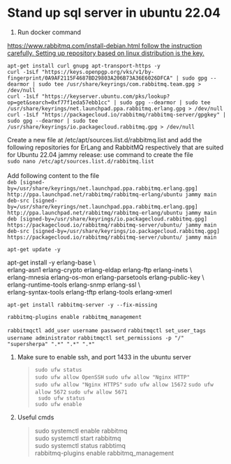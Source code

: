 # Stand up sql server in ubuntu 22.04
1. Run docker command

[https://www.rabbitmq.com/install-debian.html follow the instruction carefully. Setting up repository based on linux distribution is the key.](https://www.cherryservers.com/blog/how-to-install-and-start-using-rabbitmq-on-ubuntu-22-04)


`apt-get install curl gnupg apt-transport-https -y`  
`curl -1sLf "https://keys.openpgp.org/vks/v1/by-fingerprint/0A9AF2115F4687BD29803A206B73A36E6026DFCA" | sudo gpg --dearmor | sudo tee /usr/share/keyrings/com.rabbitmq.team.gpg > /dev/null`  
`curl -1sLf "https://keyserver.ubuntu.com/pks/lookup?op=get&search=0xf77f1eda57ebb1cc" | sudo gpg --dearmor | sudo tee /usr/share/keyrings/net.launchpad.ppa.rabbitmq.erlang.gpg > /dev/null`  
`curl -1sLf "https://packagecloud.io/rabbitmq/rabbitmq-server/gpgkey" | sudo gpg --dearmor | sudo tee /usr/share/keyrings/io.packagecloud.rabbitmq.gpg > /dev/null`  

Create a new file at /etc/apt/sources.list.d/rabbitmq.list and add the following repositories for ErLang and RabbitMQ respectively that are suited for Ubuntu 22.04 jammy release:
use command to create the file  
`sudo nano /etc/apt/sources.list.d/rabbitmq.list`
<br/><br/> 
Add following content to the file  
`deb [signed-by=/usr/share/keyrings/net.launchpad.ppa.rabbitmq.erlang.gpg] http://ppa.launchpad.net/rabbitmq/rabbitmq-erlang/ubuntu jammy main`  
`deb-src [signed-by=/usr/share/keyrings/net.launchpad.ppa.rabbitmq.erlang.gpg] http://ppa.launchpad.net/rabbitmq/rabbitmq-erlang/ubuntu jammy main`  
`deb [signed-by=/usr/share/keyrings/io.packagecloud.rabbitmq.gpg] https://packagecloud.io/rabbitmq/rabbitmq-server/ubuntu/ jammy main`  
`deb-src [signed-by=/usr/share/keyrings/io.packagecloud.rabbitmq.gpg] https://packagecloud.io/rabbitmq/rabbitmq-server/ubuntu/ jammy main`  

`apt-get update -y`  

apt-get install -y erlang-base \  
    erlang-asn1 erlang-crypto erlang-eldap erlang-ftp erlang-inets \  
    erlang-mnesia erlang-os-mon erlang-parsetools erlang-public-key \  
    erlang-runtime-tools erlang-snmp erlang-ssl \  
    erlang-syntax-tools erlang-tftp erlang-tools erlang-xmerl  

`apt-get install rabbitmq-server -y --fix-missing` 

`rabbitmq-plugins enable rabbitmq_management`

`rabbitmqctl add_user username password`
`rabbitmqctl set_user_tags username administrator`
`rabbitmqctl set_permissions -p "/" "supersherpa" ".*" ".*" ".*"`  

1. Make sure to enable ssh, and port 1433 in the ubuntu server
    
    >`sudo ufw status`  
    `sudo ufw allow OpenSSH`
    `sudo ufw allow "Nginx HTTP"`  
    `sudo ufw allow "Nginx HTTPS"` 
    `sudo ufw allow 15672`
    `sudo ufw allow 5672`
    `sudo ufw allow 5671`      
    ` sudo ufw status`  
    `sudo ufw enable`  

2. Useful cmds
   >sudo systemctl enable rabbitmq   
sudo systemctl start rabbitmq  
sudo systemctl status rabbtimq  
rabbitmq-plugins enable rabbitmq_management


   
